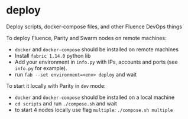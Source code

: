 # deploy
Deploy scripts, docker-compose files, and other Fluence DevOps things


To deploy Fluence, Parity and Swarm nodes on remote machines:
- `docker` and `docker-compose` should be installed on remote machines
- Install `fabric 1.14.0` python lib 
- Add your environment in `info.py` with IPs, accounts and ports (see `info.py` for example). 
- run `fab --set environment=<env> deploy` and wait

To start it locally with Parity in `dev` mode:
- `docker` and `docker-compose` should be installed on a local machine
- `cd scripts` and run `./compose.sh` and wait
- to start 4 nodes locally use flag `multiple`: `./compose.sh multiple`

 